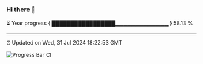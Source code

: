 ### Hi there 👋

⏳ Year progress { █████████████████▁▁▁▁▁▁▁▁▁▁▁▁▁ } 58.13 %

---

⏰ Updated on Wed, 31 Jul 2024 18:22:53 GMT

![Progress Bar CI](https://github.com/liununu/liununu/workflows/Progress%20Bar%20CI/badge.svg)
